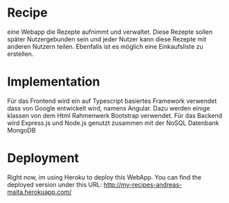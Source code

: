 # Recipe
eine Webapp die Rezepte aufnimmt und verwaltet. Diese Rezepte sollen später Nutzergebunden sein und jeder Nutzer kann diese Rezepte mit
anderen Nutzern teilen. Ebenfalls ist es möglich eine Einkaufsliste zu erstellen.

# Implementation
Für das Frontend wird ein auf Typescript basiertes Framework verwendet dass von Google entwickelt wird, namens Angular. Dazu werden einige 
klassen von dem Html Rahmenwerk Bootstrap verwendet.
Für das Backend wird Express.js und Node.js genutzt zusammen mit der NoSQL Datenbank MongoDB

# Deployment
Right now, im using Heroku to deploy this WebApp. You can find the deployed version under this URL:
http://my-recipes-andreas-maita.herokuapp.com/
